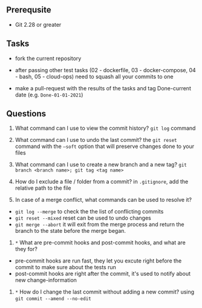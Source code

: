 ## Prerequsite

* Git 2.28 or greater

## Tasks

* fork the current repository

* after passing other test tasks (02 - dockerfile, 03 - docker-compose, 04 - bash, 05 - cloud-ops) need to squash all your commits to one

* make a pull-request with the results of the tasks and tag Done-current date (e.g. `Done-01-01-2021`)


## Questions

1. What command can I use to view the commit history? `git log` command

1. What command can I use to undo the last commit? the `git reset` command with the `–soft` option that will preserve changes done to your files

1. What command can I use to create a new branch and a new tag? `git branch <branch name>; git tag <tag name>`

1. How do I exclude a file / folder from a commit? in `.gitignore`, add the relative path to the file 

1. In case of a merge conflict, what commands can be used to resolve it?<br />
- `git log --merge` to check the the list of conflicting commits <br />
- `git reset --mixed`  reset can be used to undo changes <br />
- `git merge --abort`  it will exit from the merge process and return the branch to the state before the merge began.

1. `*` What are pre-commit hooks and post-commit hooks, and what are they for?<br />
- pre-commit hooks are run fast, they let you excute right before the commit to make sure about the tests run<br />
- post-commit hooks are right after the commit, it's used to notify about new change-information

1. `*` How do I change the last commit without adding a new commit? using `git commit --amend --no-edit`
